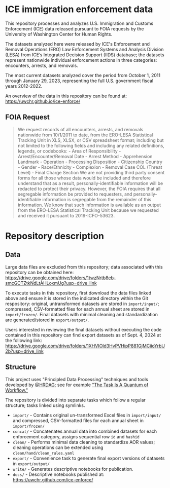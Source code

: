 # ICE immigration enforcement data

This repository processes and analyzes U.S. Immigration and Customs Enforcement (ICE) data released pursuant to FOIA requests by the University of Washington Center for Human Rights.

The datasets analyzed here were released by ICE's Enforcement and Removal Operations (ERO) Law Enforcement Systems and Analysis Division (LESA) from ICE’s Integrated Decision Support (IIDS) database; the datasets represent nationwide individual enforcement actions in three categories: encounters, arrests, and removals.

The most current datasets analyzed cover the period from October 1, 2011 through January 29, 2023, representing the full U.S. government fiscal years 2012-2022.

An overview of the data in this repository can be found at: https://uwchr.github.io/ice-enforce/

## FOIA Request

> We request records of all encounters, arrests, and removals nationwide from 10/1/2011 to date, from the ERO-LESA Statistical Tracking Unit in XLS, XLSX, or CSV spreadsheet format; including but not limited to the following fields and including any related definitions, legends, or codebooks: - Area of Responsibility - Arrest/Encounter/Removal Date - Arrest Method - Apprehension Landmark - Operation - Processing Disposition - Citizenship Country - Gender - Race/Ethnicity - Complexion - Removal Case COL (Threat Level) - Final Charge Section We are not providing third party consent forms for all those whose data would be included and therefore understand that as a result, personally-identifiable information will be redacted to protect their privacy. However, the FOIA requires that all segregable information be provided to requesters, and personally-identifiable information is segregable from the remainder of this information. We know that such information is available as an output from the ERO-LESA Statistical Tracking Unit because we requested and received it pursuant to 2019-ICFO-53623.

# Repository description

## Data

Large data files are excluded from this repository; data associated with this repository can be obtained here: https://drive.google.com/drive/folders/1twzNrtb8eb-smcGCTZtkNdLtAHLoxmUg?usp=drive_link

To execute tasks in this repository, first download the data files linked above and ensure it is stored in the indicated directory within the Git respository: original, untransformed datasets are stored in `import/input/`; compressed, CSV-formatted files for each annual sheet are stored in `import/frozen/`. Final datasets with minimal cleaning and standardization are generated/stored in `export/output/`.

Users interested in reviewing the final datasets without executing the code contained in this repository can find export datasets as of Sept. 4, 2024 at the following link: https://drive.google.com/drive/folders/1XHVIOld3HvPVHipP881GjMCiioYrbU2b?usp=drive_link

## Structure

This project uses "Principled Data Processing" techniques and tools developed by [@HRDAG](https://github.com/HRDAG); see for example ["The Task Is A Quantum of Workflow."](https://hrdag.org/2016/06/14/the-task-is-a-quantum-of-workflow/)

The repository is divided into separate tasks which follow a regular structure; tasks linked using symlinks.

- `import/` - Contains original un-transformed Excel files in `import/input/` and compressed, CSV-formatted files for each annual sheet in `import/frozen/`
- `concat/` - Concatenates annual data into combined datasets for each enforcement category, assigns sequential row `id` and `hashid`
- `clean/` - Performs minimal data cleaning to standardize AOR values; cleaning operations can be extended using `clean/hand/clean_rules.yaml`
- `export/` - Convenience task to generate final export versions of datasets in `export/output/`
- `write/` - Generates descriptive notebooks for publication.
- `docs/` - Descriptive notebooks published at: https://uwchr.github.com/ice-enforce/
